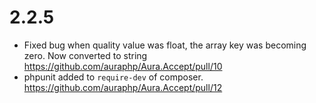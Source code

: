 # 2.2.5
* Fixed bug when quality value was float, the array key was becoming zero.
Now converted to string https://github.com/auraphp/Aura.Accept/pull/10
* phpunit added to `require-dev` of composer. https://github.com/auraphp/Aura.Accept/pull/12
